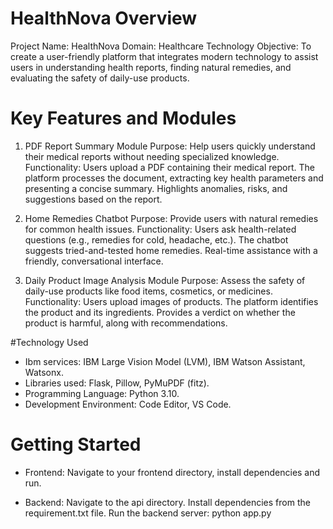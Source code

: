 # HealthNova Overview
Project Name: HealthNova
Domain: Healthcare Technology
Objective: To create a user-friendly platform that integrates modern technology to assist users in understanding health reports, finding natural remedies, and evaluating the safety of daily-use products.

# Key Features and Modules
1. PDF Report Summary Module
Purpose: Help users quickly understand their medical reports without needing specialized knowledge.
Functionality:
Users upload a PDF containing their medical report.
The platform processes the document, extracting key health parameters and presenting a concise summary.
Highlights anomalies, risks, and suggestions based on the report.

2. Home Remedies Chatbot
Purpose: Provide users with natural remedies for common health issues.
Functionality:
Users ask health-related questions (e.g., remedies for cold, headache, etc.).
The chatbot suggests tried-and-tested home remedies.
Real-time assistance with a friendly, conversational interface.

3. Daily Product Image Analysis Module
Purpose: Assess the safety of daily-use products like food items, cosmetics, or medicines.
Functionality:
Users upload images of products.
The platform identifies the product and its ingredients.
Provides a verdict on whether the product is harmful, along with recommendations.

#Technology Used
* Ibm services: IBM Large Vision Model (LVM), IBM Watson Assistant, Watsonx.
* Libraries used: Flask, Pillow, PyMuPDF (fitz). 
* Programming Language: Python 3.10.
* Development Environment: Code Editor, VS Code.

# Getting Started
* Frontend:
Navigate to your frontend directory, install dependencies and run.

* Backend:
Navigate to the api directory. Install dependencies from the requirement.txt file. Run the backend server: python app.py


